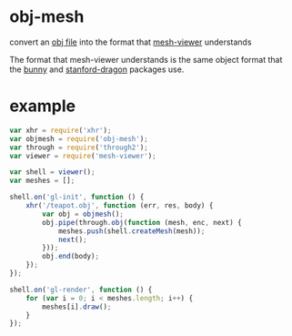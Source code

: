 # obj-mesh

convert an
[obj file](http://people.sc.fsu.edu/~jburkardt/data/obj/obj.html)
into the format that
[mesh-viewer](https://npmjs.org/package/mesh-viewer)
understands

The format that mesh-viewer understands is the same object format that the
[bunny](https://npmjs.org/package/bunny) and
[stanford-dragon](https://npmjs.org/package/stanford-dragon) packages use.

# example

``` js
var xhr = require('xhr');
var objmesh = require('obj-mesh');
var through = require('through2');
var viewer = require('mesh-viewer');

var shell = viewer();
var meshes = [];

shell.on('gl-init', function () {
    xhr('/teapot.obj', function (err, res, body) {
        var obj = objmesh();
        obj.pipe(through.obj(function (mesh, enc, next) {
            meshes.push(shell.createMesh(mesh));
            next();
        }));
        obj.end(body);
    });
});

shell.on('gl-render', function () {
    for (var i = 0; i < meshes.length; i++) {
        meshes[i].draw();
    }
});
```
